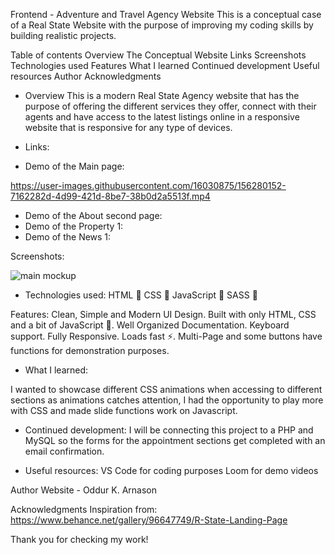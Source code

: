 Frontend - Adventure and Travel Agency Website
This is a conceptual case of a Real State Website with the purpose of improving my coding skills by building realistic projects.

Table of contents
Overview
The Conceptual Website
Links
Screenshots
Technologies used
Features
What I learned
Continued development
Useful resources
Author
Acknowledgments


- Overview
This is a modern Real State Agency website that has the purpose of offering the different services they offer, connect with their agents and have access to the latest listings online in a responsive website that is responsive for any type of devices.

- Links: 

- Demo of the Main page: 

https://user-images.githubusercontent.com/16030875/156280152-7162282d-4d99-421d-8be7-38b0d2a5513f.mp4


- Demo of the About second page: 
- Demo of the Property 1: 
- Demo of the News 1: 

Screenshots:

![main mockup](https://user-images.githubusercontent.com/16030875/156280211-85929266-5abc-41f3-aeb3-105f7fdb5b62.png)



- Technologies used:
HTML 🚀
CSS 🚀
JavaScript 🚀
SASS 🚀


Features:
Clean, Simple and Modern UI Design.
Built with only HTML, CSS and a bit of JavaScript 🔨.
Well Organized Documentation.
Keyboard support.
Fully Responsive.
Loads fast ⚡.
Multi-Page and some buttons have functions for demonstration purposes.



- What I learned:

I wanted to showcase different CSS animations when accessing to different sections as animations catches attention, I had the opportunity to play more with CSS and made slide functions work on Javascript. 

- Continued development:
I will be connecting this project to a PHP and MySQL so the forms for the appointment sections get completed with an email confirmation.


- Useful resources:
VS Code for coding purposes
Loom for demo videos



Author
Website - Oddur K. Arnason

Acknowledgments
Inspiration from: https://www.behance.net/gallery/96647749/R-State-Landing-Page 

Thank you for checking my work!
